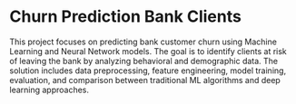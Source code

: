 # Churn Prediction Bank Clients 

This project focuses on predicting bank customer churn using Machine Learning and Neural Network models. The goal is to identify clients at risk of leaving the bank by analyzing behavioral and demographic data. The solution includes data preprocessing, feature engineering, model training, evaluation, and comparison between traditional ML algorithms and deep learning approaches.

